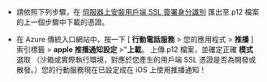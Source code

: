 
* 請依照下列步驟，在 [伺服器上安裝用戶端 SSL 簽署身分識別](https://developer.apple.com/library/ios/documentation/IDEs/Conceptual/AppDistributionGuide/ConfiguringPushNotifications/ConfiguringPushNotifications.html#//apple_ref/doc/uid/TP40012582-CH32-SW15) 匯出至.p12 檔案的上一個步驟中下載的憑證。

* 在 Azure 傳統入口網站中，按一下 [ **行動電話服務** > 您的應用程式 > **推播** ] 索引標籤 > **apple 推播通知設定** >"**上載**。 上傳.p12 檔案，並確定正確 **模式** 選取 （沙箱或實際執行環境，對應於您產生的用戶端 SSL 憑證是否為開發或散發。）您的行動服務現在已設定成在 iOS 上使用推播通知！



